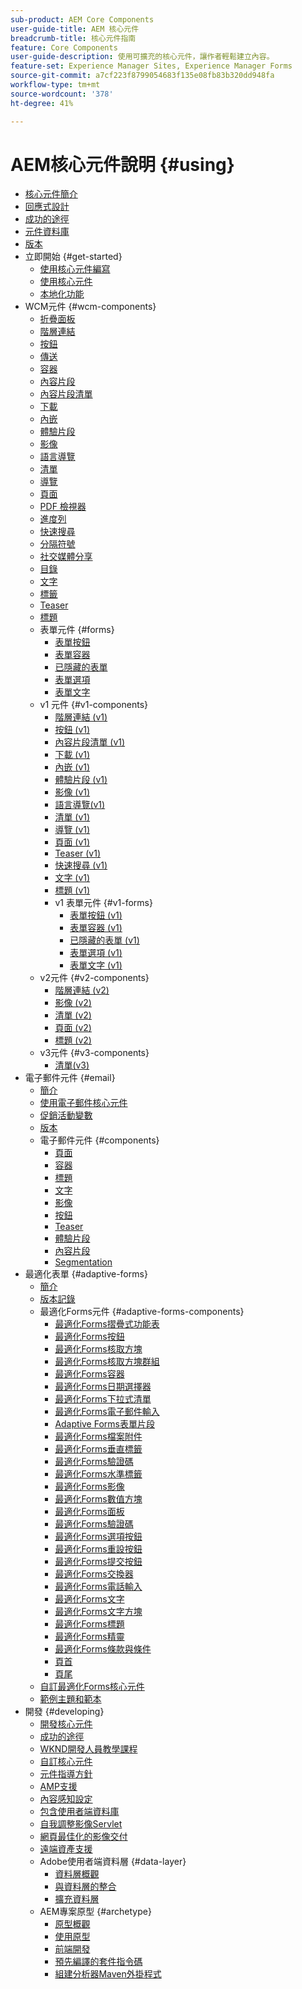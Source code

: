 ```yaml
---
sub-product: AEM Core Components
user-guide-title: AEM 核心元件
breadcrumb-title: 核心元件指南
feature: Core Components
user-guide-description: 使用可擴充的核心元件，讓作者輕鬆建立內容。
feature-set: Experience Manager Sites, Experience Manager Forms
source-git-commit: a7cf223f8799054683f135e08fb83b320dd948fa
workflow-type: tm+mt
source-wordcount: '378'
ht-degree: 41%

---
```



# AEM核心元件說明 {#using}

+ [核心元件簡介](/help/introduction.md)
+ [回應式設計](/help/responsive.md)
+ [成功的途徑](/help/developing/success.md)
+ [元件資料庫](https://adobe.com/go/aem_cmp_library)
+ [版本](/help/versions.md)
+ 立即開始 {#get-started}
   + [使用核心元件編寫](/help/get-started/authoring.md)
   + [使用核心元件](/help/get-started/using.md)
   + [本地化功能](/help/get-started/localization.md)
+ WCM元件 {#wcm-components}
   + [折疊面板](/help/components/accordion.md)
   + [階層連結](/help/components/breadcrumb.md)
   + [按鈕](/help/components/button.md)
   + [傳送](/help/components/carousel.md)
   + [容器](/help/components/container.md)
   + [內容片段](/help/components/content-fragment-component.md)
   + [內容片段清單](/help/components/content-fragment-list.md)
   + [下載](/help/components/download.md)
   + [內嵌](/help/components/embed.md)
   + [體驗片段](/help/components/experience-fragment.md)
   + [影像](/help/components/image.md)
   + [語言導覽](/help/components/language-navigation.md)
   + [清單](/help/components/list.md)
   + [導覽](/help/components/navigation.md)
   + [頁面](/help/components/page.md)
   + [PDF 檢視器](/help/components/pdf-viewer.md)
   + [進度列](/help/components/progress-bar.md)
   + [快速搜尋](/help/components/quick-search.md)
   + [分隔符號](/help/components/separator.md)
   + [社交媒體分享](/help/components/sharing.md)
   + [目錄](/help/components/tableofcontents.md)
   + [文字](/help/components/text.md)
   + [標籤](/help/components/tabs.md)
   + [Teaser](/help/components/teaser.md)
   + [標題](/help/components/title.md)
   + 表單元件 {#forms}
      + [表單按鈕](/help/components/forms/form-button.md)
      + [表單容器](/help/components/forms/form-container.md)
      + [已隱藏的表單](/help/components/forms/form-hidden.md)
      + [表單選項](/help/components/forms/form-options.md)
      + [表單文字](/help/components/forms/form-text.md)
   + v1 元件 {#v1-components}
      + [階層連結 (v1)](/help/components/v1/breadcrumb-v1.md)
      + [按鈕 (v1)](/help/components/v1/button.md)
      + [內容片段清單 (v1)](/help/components/v1/content-fragment-list.md)
      + [下載 (v1)](/help/components/v1/download.md)
      + [內嵌 (v1)](/help/components/v1/embed.md)
      + [體驗片段 (v1)](/help/components/v1/experience-fragment.md)
      + [影像 (v1)](/help/components/v1/image-v1.md)
      + [語言導覽(v1)](/help/components/v1/language-navigation.md)
      + [清單 (v1)](/help/components/v1/list-v1.md)
      + [導覽 (v1)](/help/components/v1/navigation.md)
      + [頁面 (v1)](/help/components/v1/page-v1.md)
      + [Teaser (v1)](/help/components/v1/teaser.md)
      + [快速搜尋 (v1)](/help/components/v1/quick-search.md)
      + [文字 (v1)](/help/components/v1/text-v1.md)
      + [標題 (v1)](/help/components/v1/title-v1.md)
      + v1 表單元件 {#v1-forms}
         + [表單按鈕 (v1)](/help/components/v1/form-button-v1.md)
         + [表單容器 (v1)](/help/components/v1/form-container-v1.md)
         + [已隱藏的表單 (v1)](/help/components/v1/form-hidden-v1.md)
         + [表單選項 (v1)](/help/components/v1/form-options-v1.md)
         + [表單文字 (v1)](/help/components/v1/form-text-v1.md)
   + v2元件 {#v2-components}
      + [階層連結 (v2)](/help/components/v2/breadcrumb.md)
      + [影像 (v2)](/help/components/v2/image.md)
      + [清單 (v2)](/help/components/v2/list.md)
      + [頁面 (v2)](/help/components/v2/page.md)
      + [標題 (v2)](/help/components/v2/title.md)
   + v3元件 {#v3-components}
      + [清單(v3)](/help/components/v3/list.md)
+ 電子郵件元件 {#email}
   + [簡介](/help/email/introduction.md)
   + [使用電子郵件核心元件](/help/email/using.md)
   + [促銷活動變數](/help/email/campaign-variables.md)
   + [版本](/help/email/versions.md)
   + 電子郵件元件 {#components}
      + [頁面](/help/email/components/page.md)
      + [容器](/help/email/components/container.md)
      + [標題](/help/email/components/title.md)
      + [文字](/help/email/components/text.md)
      + [影像](/help/email/components/image.md)
      + [按鈕](/help/email/components/button.md)
      + [Teaser](/help/email/components/teaser.md)
      + [體驗片段](/help/email/components/experience-fragment.md)
      + [內容片段](/help/email/components/content-fragment.md)
      + [Segmentation](/help/email/components/segmentation.md)
+ 最適化表單 {#adaptive-forms}
   + [簡介](/help/adaptive-forms/introduction.md)
   + [版本記錄](/help/adaptive-forms/version.md)
   + 最適化Forms元件 {#adaptive-forms-components}
      + [最適化Forms摺疊式功能表](/help/adaptive-forms/components/accordion.md)
      + [最適化Forms按鈕](/help/adaptive-forms/components/button.md)
      + [最適化Forms核取方塊](/help/adaptive-forms/components/checkbox.md)
      + [最適化Forms核取方塊群組](/help/adaptive-forms/components/checkbox-group.md)
      + [最適化Forms容器](/help/adaptive-forms/components/form-container.md)
      + [最適化Forms日期選擇器](/help/adaptive-forms/components/date-picker.md)
      + [最適化Forms下拉式清單](/help/adaptive-forms/components/drop-down-list.md)
      + [最適化Forms電子郵件輸入](/help/adaptive-forms/components/email-input.md)
      + [Adaptive Forms表單片段](/help/adaptive-forms/components/adaptive-form-fragment.md)
      + [最適化Forms檔案附件](/help/adaptive-forms/components/file-attachment.md)
      + [最適化Forms垂直標籤](/help/adaptive-forms/components/vertical-tabs.md)
      + [最適化Forms驗證碼](/help/adaptive-forms/components/hcaptcha.md)
      + [最適化Forms水準標籤](/help/adaptive-forms/components/horizontal-tabs.md)
      + [最適化Forms影像](/help/adaptive-forms/components/image.md)
      + [最適化Forms數值方塊](/help/adaptive-forms/components/numeric-box.md)
      + [最適化Forms面板](/help/adaptive-forms/components/panel.md)
      + [最適化Forms驗證碼](/help/adaptive-forms/components/captcha.md)
      + [最適化Forms選項按鈕](/help/adaptive-forms/components/radio-button.md)
      + [最適化Forms重設按鈕](/help/adaptive-forms/components/reset-button.md)
      + [最適化Forms提交按鈕](/help/adaptive-forms/components/submit-button.md)
      + [最適化Forms交換器](/help/adaptive-forms/components/switch.md)
      + [最適化Forms電話輸入](/help/adaptive-forms/components/telephone-input.md)
      + [最適化Forms文字](/help/adaptive-forms/components/text.md)
      + [最適化Forms文字方塊](/help/adaptive-forms/components/text-box.md)
      + [最適化Forms標題](/help/adaptive-forms/components/title.md)
      + [最適化Forms精靈](/help/adaptive-forms/components/wizard.md)
      + [最適化Forms條款與條件](/help/adaptive-forms/components/terms-and-conditions.md)
      + [頁首](/help/adaptive-forms/components/header.md)
      + [頁尾](/help/adaptive-forms/components/footer.md)
   + [自訂最適化Forms核心元件](/help/developing/customize-adaptive-forms-core-components.md)
   + [範例主題和範本](/help/adaptive-forms/sample-themes-templates-form-data-models-core-components.md)
+ 開發 {#developing}
   + [開發核心元件](/help/developing/overview.md)
   + [成功的途徑](https://experienceleague.adobe.com/docs/experience-manager-core-components/using/success.html)
   + [WKND開發人員教學課程](https://experienceleague.adobe.com/docs/experience-manager-learn/getting-started-wknd-tutorial-develop/overview.html)
   + [自訂核心元件](/help/developing/customizing.md)
   + [元件指導方針](/help/developing/guidelines.md)
   + [AMP支援](/help/developing/amp.md)
   + [內容感知設定](/help/developing/context-aware-configs.md)
   + [包含使用者端資料庫](/help/developing/including-clientlibs.md)
   + [自我調整影像Servlet](/help/developing/adaptive-image-servlet.md)
   + [網頁最佳化的影像交付](/help/developing/web-optimized-image-delivery.md)
   + [遠端資產支援](/help/developing/remote-assets.md)
   + Adobe使用者端資料層 {#data-layer}
      + [資料層概觀](/help/developing/data-layer/overview.md)
      + [與資料層的整合](/help/developing/data-layer/integrations.md)
      + [擴充資料層](/help/developing/data-layer/extending.md)
   + AEM專案原型 {#archetype}
      + [原型概觀](/help/developing/archetype/overview.md)
      + [使用原型](/help/developing/archetype/using.md)
      + [前端開發](/help/developing/archetype/front-end.md)
      + [預先編譯的套件指令碼](/help/developing/archetype/precompiled-bundled-scripts.md)
      + [組建分析器Maven外掛程式](/help/developing/archetype/build-analyzer-maven-plugin.md)
